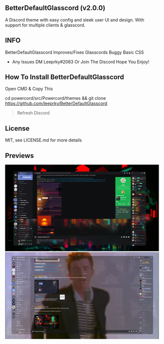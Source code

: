 ## BetterDefaultGlasscord (v2.0.0)
A Discord theme with easy config and sleek user UI and design. With support for multiple clients & glasscord.

## INFO

BetterDefaultGlasscord Improves/Fixes Glasscords Buggy Basic CSS

- Any Issues DM Leeprky#2063 Or Join The Discord
  Hope You Enjoy!

## How To Install BetterDefaultGlasscord

Open CMD & Copy This

cd powercord/src/Powercord/themes && git clone https://github.com/leeprky/BetterDefaultGlasscord

> Refresh Discord

## License

MIT, see LICENSE.md for more details

## Previews

![preview](./previews/BeytBetterDefaultGlasscord1.jpg)
![preview](./previews/BetterDefaultGlasscord2.jpg)
